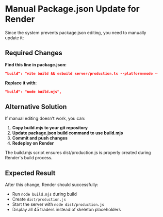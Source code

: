 # Manual Package.json Update for Render

Since the system prevents package.json editing, you need to manually update it:

## Required Changes

**Find this line in package.json:**
```json
"build": "vite build && esbuild server/production.ts --platform=node --packages=external --bundle --format=esm --outfile=dist/production.js",
```

**Replace it with:**
```json
"build": "node build.mjs",
```

## Alternative Solution

If manual editing doesn't work, you can:

1. **Copy build.mjs to your git repository**
2. **Update package.json build command to use build.mjs**
3. **Commit and push changes**
4. **Redeploy on Render**

The build.mjs script ensures dist/production.js is properly created during Render's build process.

## Expected Result

After this change, Render should successfully:
- Run `node build.mjs` during build
- Create `dist/production.js` 
- Start the server with `node dist/production.js`
- Display all 45 traders instead of skeleton placeholders